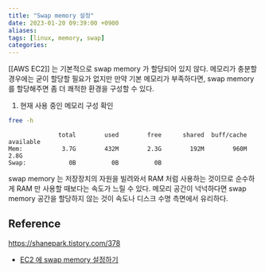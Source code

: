```yaml
---
title: "Swap memory 설정"
date: 2023-01-20 09:39:00 +0900
aliases: 
tags: [linux, memory, swap]
categories: 
---
```


[[AWS EC2]] 는 기본적으로 swap memory 가 할당되어 있지 않다. 메모리가 충분할 경우에는 굳이 할당할 필요가 없지만 만약 기본 메모리가 부족하다면, swap memory 를 할당해주면 좀 더 쾌적한 환경을 구성할 수 있다.

1. 현재 사용 중인 메모리 구성 확인

```bash
free -h
```

```
              total        used        free      shared  buff/cache   available
Mem:           3.7G        432M        2.3G        192M        960M        2.8G
Swap:            0B          0B          0B
```

swap memory 는 저장장치의 자원을 빌려와서 RAM 처럼 사용하는 것이므로 순수하게 RAM 만 사용할 때보다는 속도가 느릴 수 있다. 메모리 공간이 넉넉하다면 swap memory 공간을 할당하지 않는 것이 속도나 디스크 수명 측면에서 유리하다.

## Reference

https://shanepark.tistory.com/378
- [EC2 에 swap memory 설정하기](https://aws.amazon.com/ko/premiumsupport/knowledge-center/ec2-memory-swap-file/)